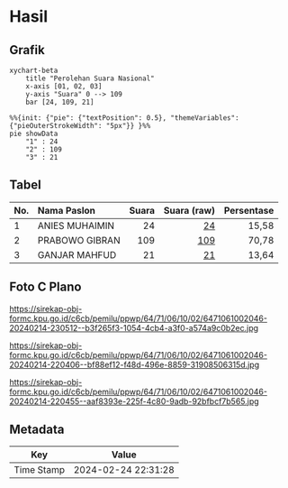 # Hasil

## Grafik

```mermaid
xychart-beta
    title "Perolehan Suara Nasional"
    x-axis [01, 02, 03]
    y-axis "Suara" 0 --> 109
    bar [24, 109, 21]
```

```mermaid
%%{init: {"pie": {"textPosition": 0.5}, "themeVariables": {"pieOuterStrokeWidth": "5px"}} }%%
pie showData
    "1" : 24
    "2" : 109
    "3" : 21
```

## Tabel

| No. | Nama Paslon    | Suara | Suara (raw) | Persentase |
|:--- |:-------------- | -----:| -----------:| ----------:|
| 1   | ANIES MUHAIMIN | 24    | [24][p-1]   | 15,58      |
| 2   | PRABOWO GIBRAN | 109   | [109][p-2]  | 70,78      |
| 3   | GANJAR MAHFUD  | 21    | [21][p-3]   | 13,64      |


[p-1]: https://github.com/gigit-pemilu/pemilu-2024/blob/main/pilpres/hitung-suara/sub/64-kalimantan-timur/sub/71-kota-balikpapan/sub/06-balikpapan-kota/sub/1002-telaga-sari/sub/046-tps/sub/paslon-1.txt
[p-2]: https://github.com/gigit-pemilu/pemilu-2024/blob/main/pilpres/hitung-suara/sub/64-kalimantan-timur/sub/71-kota-balikpapan/sub/06-balikpapan-kota/sub/1002-telaga-sari/sub/046-tps/sub/paslon-2.txt
[p-3]: https://github.com/gigit-pemilu/pemilu-2024/blob/main/pilpres/hitung-suara/sub/64-kalimantan-timur/sub/71-kota-balikpapan/sub/06-balikpapan-kota/sub/1002-telaga-sari/sub/046-tps/sub/paslon-3.txt

## Foto C Plano

https://sirekap-obj-formc.kpu.go.id/c6cb/pemilu/ppwp/64/71/06/10/02/6471061002046-20240214-230512--b3f265f3-1054-4cb4-a3f0-a574a9c0b2ec.jpg

https://sirekap-obj-formc.kpu.go.id/c6cb/pemilu/ppwp/64/71/06/10/02/6471061002046-20240214-220406--bf88ef12-f48d-496e-8859-31908506315d.jpg

https://sirekap-obj-formc.kpu.go.id/c6cb/pemilu/ppwp/64/71/06/10/02/6471061002046-20240214-220455--aaf8393e-225f-4c80-9adb-92bfbcf7b565.jpg


## Metadata

| Key        | Value               |
| ---------- | ------------------- |
| Time Stamp | 2024-02-24 22:31:28 |



